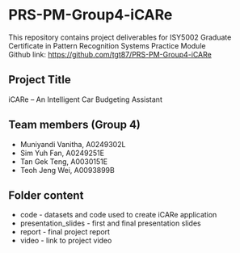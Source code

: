 # PRS-PM-Group4-iCARe
This repository contains project deliverables for ISY5002 Graduate Certificate in Pattern Recognition Systems Practice Module  
Github link: https://github.com/tgt87/PRS-PM-Group4-iCARe

## Project Title
iCARe – An Intelligent Car Budgeting Assistant 

## Team members (Group 4)
* Muniyandi Vanitha, A0249302L
* Sim Yuh Fan, A0249251E
* Tan Gek Teng, A0030151E
* Teoh Jeng Wei, A0093899B

## Folder content
* code - datasets and code used to create iCARe application
* presentation_slides - first and final presentation slides
* report - final project report
* video - link to project video
